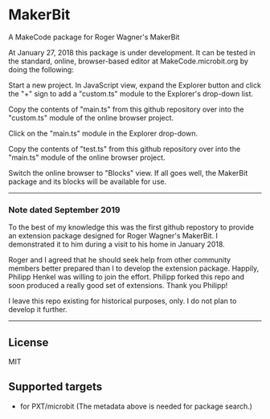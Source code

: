 # MakerBit

A MakeCode package for Roger Wagner's MakerBit

At January 27, 2018 this package is under development. It can be tested in the standard, online, browser-based editor at  MakeCode.microbit.org by doing the following:

Start a new project.
In JavaScript view, expand the Explorer button and click the "+" sign to add a "custom.ts" module to the Explorer's drop-down list.

Copy the contents of "main.ts" from this github repository over into the "custom.ts" module of the online browser project.

Click on the "main.ts" module in the Explorer drop-down.

Copy the contents of "test.ts" from this github repository over into the "main.ts" module of the online browser project.

Switch the online browser to "Blocks" view. If all goes well, the MakerBit package and its blocks will be available for use.

---
### Note dated September 2019
To the best of my knowledge this was the first github repostory to provide an extension package designed for Roger Wagner's MakerBit. I demonstrated it to him during a visit to his home in January 2018.

Roger and I agreed that he should seek help from other community members better prepared than I to develop the extension package. Happily, Philipp Henkel was willing to join the effort. Philipp forked this repo and soon produced a really good set of extensions. Thank you Philipp!

I leave this repo existing for historical purposes, only. I do not plan to develop it further.

---
## License

MIT

## Supported targets

* for PXT/microbit
(The metadata above is needed for package search.)


